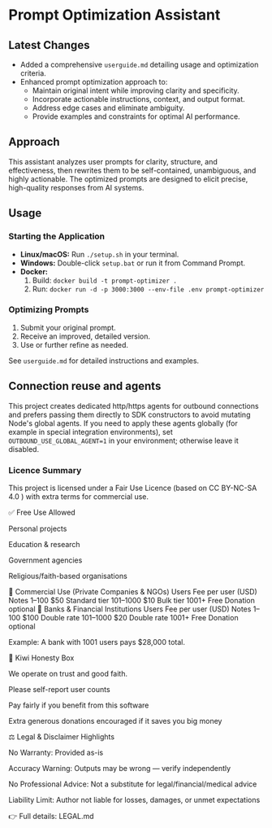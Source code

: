 # Prompt Optimization Assistant

## Latest Changes

- Added a comprehensive `userguide.md` detailing usage and optimization criteria.
- Enhanced prompt optimization approach to:
  - Maintain original intent while improving clarity and specificity.
  - Incorporate actionable instructions, context, and output format.
  - Address edge cases and eliminate ambiguity.
  - Provide examples and constraints for optimal AI performance.

## Approach

This assistant analyzes user prompts for clarity, structure, and effectiveness, then rewrites them to be self-contained, unambiguous, and highly actionable. The optimized prompts are designed to elicit precise, high-quality responses from AI systems.

## Usage

### Starting the Application

- **Linux/macOS:** Run `./setup.sh` in your terminal.
- **Windows:** Double-click `setup.bat` or run it from Command Prompt.
- **Docker:**  
  1. Build: `docker build -t prompt-optimizer .`  
  2. Run: `docker run -d -p 3000:3000 --env-file .env prompt-optimizer`

### Optimizing Prompts

1. Submit your original prompt.
2. Receive an improved, detailed version.
3. Use or further refine as needed.

See `userguide.md` for detailed instructions and examples.

## Connection reuse and agents

This project creates dedicated http/https agents for outbound connections and prefers passing them directly to SDK constructors to avoid mutating Node's global agents. If you need to apply these agents globally (for example in special integration environments), set `OUTBOUND_USE_GLOBAL_AGENT=1` in your environment; otherwise leave it disabled.


### Licence Summary

This project is licensed under a Fair Use Licence (based on CC BY-NC-SA 4.0
) with extra terms for commercial use.

✅ Free Use Allowed

Personal projects

Education & research

Government agencies

Religious/faith-based organisations

💼 Commercial Use (Private Companies & NGOs)
Users	Fee per user (USD)	Notes
1–100	$50	Standard tier
101–1000	$10	Bulk tier
1001+	Free	Donation optional
🏦 Banks & Financial Institutions
Users	Fee per user (USD)	Notes
1–100	$100	Double rate
101–1000	$20	Double rate
1001+	Free	Donation optional

Example: A bank with 1001 users pays $28,000 total.

🍯 Kiwi Honesty Box

We operate on trust and good faith.

Please self-report user counts

Pay fairly if you benefit from this software

Extra generous donations encouraged if it saves you big money

⚖️ Legal & Disclaimer Highlights

No Warranty: Provided as-is

Accuracy Warning: Outputs may be wrong — verify independently

No Professional Advice: Not a substitute for legal/financial/medical advice

Liability Limit: Author not liable for losses, damages, or unmet expectations

👉 Full details: LEGAL.md